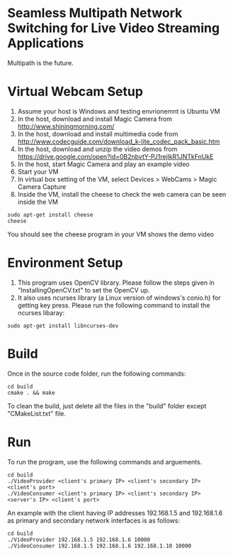 # Seamless Multipath Network Switching for Live Video Streaming Applications
Multipath is the future.

# Virtual Webcam Setup
1. Assume your host is Windows and testing envrionemnt is Ubuntu VM
2. In the host, download and install Magic Camera from http://www.shiningmorning.com/
3. In the host, download and install multimedia code from http://www.codecguide.com/download_k-lite_codec_pack_basic.htm
4. In the host, download and unzip the video demos from https://drive.google.com/open?id=0B2nbvtY-PJ1rejlkR1JNTkFnUkE
5. In the host, start Magic Camera and play an example video
6. Start your VM
7. In virtual box setting of the VM, select Devices > WebCams > Magic Camera Capture
8. Inside the VM, install the cheese to check the web camera can be seen inside the VM
```   
sudo apt-get install cheese
cheese
```

You should see the cheese program in your VM shows the demo video

# Environment Setup
1. This program uses OpenCV library. Please follow the steps given in "InstallingOpenCV.txt" to set the OpenCV up.
2. It also uses ncurses library (a Linux version of windows's conio.h) for getting key press.
Please run the following command to install the ncurses libaray:
```
sudo apt-get install libncurses-dev
```

# Build
Once in the source code folder, run the following commands:
```
cd build
cmake . && make
```
To clean the build, just delete all the files in the "build" folder except "CMakeList.txt" file.

# Run
To run the program, use the following commands and arguements.
```
cd build
./VideoProvider <client's primary IP> <client's secondary IP> <client's port>
./VideoConsumer <client's primary IP> <client's secondary IP> <server's IP> <client's port>
```
An example with the client having IP addresses 192.168.1.5 and 192.168.1.6 as primary and secondary network interfaces is as follows:
```
cd build
./VideoProvider 192.168.1.5 192.168.1.6 10000
./VideoConsumer 192.168.1.5 192.168.1.6 192.168.1.10 10000
```
